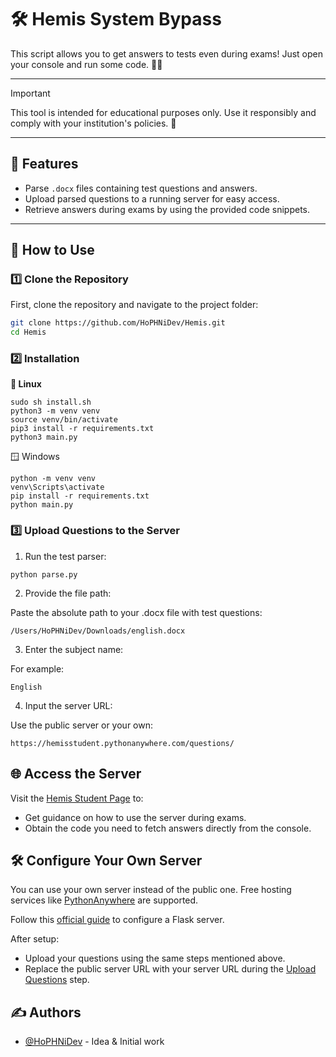 # 🛠️ Hemis System Bypass  

This script allows you to get answers to tests even during exams! Just open your console and run some code. 🧑‍💻

---

> [!IMPORTANT]
> This tool is intended for educational purposes only. Use it responsibly and comply with your institution's policies. 🚨

---

## 🚀 Features
- Parse `.docx` files containing test questions and answers.
- Upload parsed questions to a running server for easy access.
- Retrieve answers during exams by using the provided code snippets.

---

## 📖 How to Use

### 1️⃣ Clone the Repository
First, clone the repository and navigate to the project folder:
```bash
git clone https://github.com/HoPHNiDev/Hemis.git
cd Hemis
```
### 2️⃣ Installation
**🐧 Linux**
```
sudo sh install.sh
python3 -m venv venv
source venv/bin/activate
pip3 install -r requirements.txt
python3 main.py
```
🪟 Windows
```
python -m venv venv
venv\Scripts\activate
pip install -r requirements.txt
python main.py
```
### 3️⃣ Upload Questions to the Server <a name = "parse"></a>
1. Run the test parser:
```
python parse.py
```
2. Provide the file path:

Paste the absolute path to your .docx file with test questions:
```
/Users/HoPHNiDev/Downloads/english.docx
```
3. Enter the subject name:

For example:
```
English
```
4. Input the server URL:

Use the public server or your own:
```
https://hemisstudent.pythonanywhere.com/questions/
```
## 🌐 Access the Server
Visit the [Hemis Student Page](https://hemisstudent.pythonanywhere.com/) to:
- Get guidance on how to use the server during exams.
- Obtain the code you need to fetch answers directly from the console.

## 🛠️ Configure Your Own Server
You can use your own server instead of the public one. Free hosting services like [PythonAnywhere](https://pythonanywhere.com/) are supported.

Follow this [official guide](https://help.pythonanywhere.com/pages/Flask/) to configure a Flask server.

After setup:

- Upload your questions using the same steps mentioned above.
- Replace the public server URL with your server URL during the [Upload Questions](#parse) step.


## ✍️ Authors <a name = "authors"></a>

- [@HoPHNiDev](https://github.com/HoPHNiDev) - Idea & Initial work
